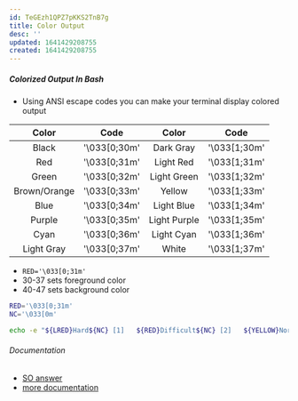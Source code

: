 ```yaml
---
id: TeGEzh1QPZ7pKKS2TnB7g
title: Color Output
desc: ''
updated: 1641429208755
created: 1641429208755
---
```


##### Colorized Output In Bash

- Using ANSI escape codes you can make your terminal display colored output

|     Color    |      Code      |     Color    |      Code      |
| :----------: | :------------: | :----------: | :------------: |
|     Black    | '\\033\[0;30m' |   Dark Gray  | '\\033\[1;30m' |
|      Red     | '\\033\[0;31m' |   Light Red  | '\\033\[1;31m' |
|     Green    | '\\033\[0;32m' |  Light Green | '\\033\[1;32m' |
| Brown/Orange | '\\033\[0;33m' |    Yellow    | '\\033\[1;33m' |
|     Blue     | '\\033\[0;34m' |  Light Blue  | '\\033\[1;34m' |
|    Purple    | '\\033\[0;35m' | Light Purple | '\\033\[1;35m' |
|     Cyan     | '\\033\[0;36m' |  Light Cyan  | '\\033\[1;36m' |
|  Light Gray  | '\\033\[0;37m' |     White    | '\\033\[1;37m' |

- `RED='\033[0;31m'`
- 30-37 sets foreground color
- 40-47 sets background color

```bash
RED='\033[0;31m'
NC='\033[0m'

echo -e "${LRED}Hard${NC} [1]   ${RED}Difficult${NC} [2]   ${YELLOW}Normal${NC} [3]   ${GREEN}Mild${NC} [4]   ${LGREEN}Easy${NC} [5]"
```

###### Documentation

- [SO answer](https://stackoverflow.com/questions/5947742/how-to-change-the-output-color-of-echo-in-linux#5947802)
- [more documentation](https://misc.flogisoft.com/bash/tip_colors_and_formatting)
